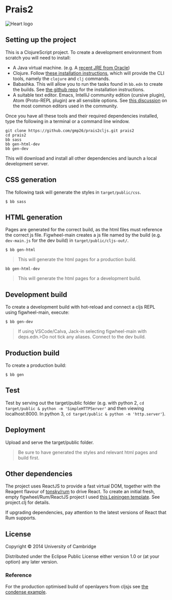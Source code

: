 # Prais2

![Heart logo](https://childrensheartsurgery.info/assets/logo3.png)

## Setting up the project
This is a ClojureScript project. To create a development environment from scratch you will need to install:

* A Java virtual machine. (e.g. A [recent JRE from Oracle](http://www.oracle.com/technetwork/java/javase/downloads/index.html))
* Clojure. Follow [these installation instructions](https://clojure.org/guides/getting_started), which will provide the CLI tools, namely the `clojure` and `clj` commands.
* Babashka. This will allow you to run the tasks found in `bb.edn` to create the builds. See [the github repo](https://github.com/babashka/babashka) for the installation instructions.
* A suitable text editor. Emacs, IntelliJ community edition (cursive plugin), Atom (Proto-REPL plugin) are all sensible options. See [this discussion](https://practical.li/clojure/clojure-editors/) on the most common editors used in the community.
>
Once you have all these tools and their required dependencies installed, type the following in a terminal or a command line window.

```
git clone https://github.com/gmp26/prais2cljs.git prais2
cd prais2
bb sass
bb gen-html-dev
bb gen-dev
```
This will download and install all other dependencies and launch a local development server.

## CSS generation

The following task will generate the styles in `target/public/css`.

```shell
$ bb sass
```

## HTML generation

Pages are generated for the correct build, as the html files must reference the correct js file. Figwheel-main creates a js file named by the build (e.g. `dev-main.js` for the dev build) in `target/public/cljs-out/`.

```shell
$ bb gen-html 
```
> This will generate the html pages for a production build.


```shell
bb gen-html-dev 
```
> This will generate the html pages for a development build.

## Development build

To create a development build with hot-reload and connect a cljs REPL using figwheel-main, execute:

```shell
$ bb gen-dev
```
>If using VSCode/Calva, Jack-in selecting figwheel-main with deps.edn.>Do not tick any aliases.
>Connect to the dev build.

## Production build

To create a production build:

```shell
$ bb gen 
```

<!-- 
The old Leingingen and classic figwheel build is decribed in the commented out section below.


Communicating the risks of infant surgery.
# Updated development builds
## Development builds


> We've switched the main development build to use IntelliJ (community edition with the Cursive plugin) plus Figwheel.
> To run SASS as part of the build follow the Fighwel instructions for working with cursive, but make a
> run configuration that uses script/figwheel.clj rather than script/repl.clj.

> Instructions below are for a SASS-less emacs build. You can switch to this by changing the project.clj
> figwheel dependencies back to the default figwheel setup so figwheel-sidecar is no longer used. If you do this
> you'll also need to add in SASS. Probably easiest to add it to gulp.

There are two development builds - one for [devcards](https://github.com/bhauman/devcards) and one for the PRAIS2 site. The devcards build is good for testing and visualising code and site components. You can switch between these two options at run time.


This is a ClojureScript project. To create a development environment from scratch you will need to install:

* A Java virtual machine. (e.g. A [recent JRE from Oracle](http://www.oracle.com/technetwork/java/javase/downloads/index.html))
* Leiningen. Follow [these installation instructions](http://leiningen.org/), which will provide the `lein` command.
* A suitable text editor. I originally used emacs with an [emacs-live set up](http://overtone.github.io/emacs-live/) for clojurescript development, but later switched to IntelliJ community edition with the Cursive plugin. Another good alternative is the Atom editor with the Proto-REPL plugin.
>
Once you have leiningen installed, get an interactive development environment for running by typing:
```
git clone https://github.com/gmp26/prais2cljs.git prais2
cd prais2
lein figwheel
```
in a terminal or command line window. This will download and install all other dependencies and launch a local development server. 

### Setting up IntelliJ

Create run configuration with options below.

* Change to Clojure Main REPL.
* In Common Option - Parameters add "script/figwheel.clj"

### Switching builds

In a REPL, say `(switch-to-build :devcards)` or `(switch-to-build :dev)`.

### To work with devcards

Open your browser at http://localhost:3449/cards.html to view. Once a browser connects you will have a REPL executing there allowing you to test cljs functions in situ. Use clojure's `in-ns` function to switch namespace to the source file you are working on. Source maps are provided so you are able to step through clojurescript code in Chrome Developer Tools.

### To work with the site
Open your browser at http://localhost:3449/index.html to view.

In both development builds, 
[Figwheel](https://github.com/bhauman/lein-figwheel) gives you live reloading into the browser. 


Production build
----------------

To clean all compiled files:

    lein clean

To create a production build run:

    lein cljsbuild once min

-->

## Test

Test by serving out the target/public folder (e.g. with python 2, `cd target/public & python -m 'SimpleHTTPServer'` and then viewing localhost:8000. In python 3, `cd target/public & python -m 'http.server'`).

## Deployment

Upload and serve the target/public folder.
> Be sure to have generated the styles and relevant html pages and build first.

## Other dependencies

The project uses ReactJS to provide a fast virtual DOM, together with the Reagent flavour
of [tonsky/rum](https://github.com/tonsky/rum) to drive React. To create an initial fresh, empty figwheel/Rum/ReactJS project I used [this Leiningen template](https://github.com/gmp26/fwrum). See project.clj for details.

If upgrading dependencies, pay attention to the latest versions of React that Rum supports.

## License

Copyright © 2014 University of Cambridge

Distributed under the Eclipse Public License either version 1.0 or (at your option) any later version.

### Reference

For the production optimised build of openlayers from cljsjs see [the condense example](https://github.com/condense/example_openlayers_cljsjs). 
